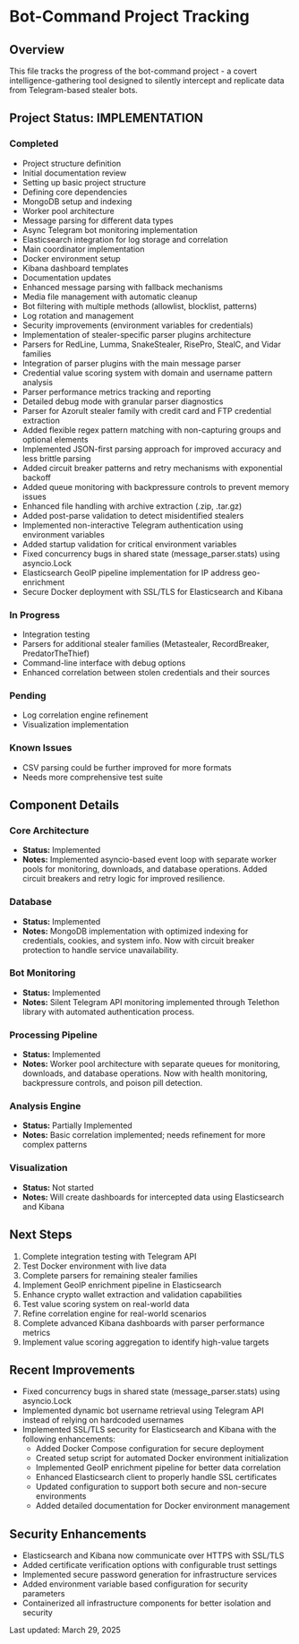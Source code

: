 # Bot-Command Project Tracking

## Overview
This file tracks the progress of the bot-command project - a covert intelligence-gathering tool designed to silently intercept and replicate data from Telegram-based stealer bots.

## Project Status: IMPLEMENTATION

### Completed
- Project structure definition
- Initial documentation review
- Setting up basic project structure
- Defining core dependencies
- MongoDB setup and indexing
- Worker pool architecture
- Message parsing for different data types
- Async Telegram bot monitoring implementation
- Elasticsearch integration for log storage and correlation
- Main coordinator implementation
- Docker environment setup
- Kibana dashboard templates
- Documentation updates
- Enhanced message parsing with fallback mechanisms
- Media file management with automatic cleanup
- Bot filtering with multiple methods (allowlist, blocklist, patterns)
- Log rotation and management
- Security improvements (environment variables for credentials)
- Implementation of stealer-specific parser plugins architecture
- Parsers for RedLine, Lumma, SnakeStealer, RisePro, StealC, and Vidar families 
- Integration of parser plugins with the main message parser
- Credential value scoring system with domain and username pattern analysis
- Parser performance metrics tracking and reporting
- Detailed debug mode with granular parser diagnostics
- Parser for Azorult stealer family with credit card and FTP credential extraction
- Added flexible regex pattern matching with non-capturing groups and optional elements
- Implemented JSON-first parsing approach for improved accuracy and less brittle parsing
- Added circuit breaker patterns and retry mechanisms with exponential backoff
- Added queue monitoring with backpressure controls to prevent memory issues
- Enhanced file handling with archive extraction (.zip, .tar.gz)
- Added post-parse validation to detect misidentified stealers
- Implemented non-interactive Telegram authentication using environment variables
- Added startup validation for critical environment variables
- Fixed concurrency bugs in shared state (message_parser.stats) using asyncio.Lock
- Elasticsearch GeoIP pipeline implementation for IP address geo-enrichment
- Secure Docker deployment with SSL/TLS for Elasticsearch and Kibana

### In Progress
- Integration testing
- Parsers for additional stealer families (Metastealer, RecordBreaker, PredatorTheThief)
- Command-line interface with debug options
- Enhanced correlation between stolen credentials and their sources

### Pending
- Log correlation engine refinement
- Visualization implementation

### Known Issues
- CSV parsing could be further improved for more formats
- Needs more comprehensive test suite

## Component Details

### Core Architecture
- **Status:** Implemented
- **Notes:** Implemented asyncio-based event loop with separate worker pools for monitoring, downloads, and database operations. Added circuit breakers and retry logic for improved resilience.

### Database
- **Status:** Implemented
- **Notes:** MongoDB implementation with optimized indexing for credentials, cookies, and system info. Now with circuit breaker protection to handle service unavailability.

### Bot Monitoring
- **Status:** Implemented
- **Notes:** Silent Telegram API monitoring implemented through Telethon library with automated authentication process.

### Processing Pipeline
- **Status:** Implemented
- **Notes:** Worker pool architecture with separate queues for monitoring, downloads, and database operations. Now with health monitoring, backpressure controls, and poison pill detection.

### Analysis Engine
- **Status:** Partially Implemented
- **Notes:** Basic correlation implemented; needs refinement for more complex patterns

### Visualization
- **Status:** Not started
- **Notes:** Will create dashboards for intercepted data using Elasticsearch and Kibana

## Next Steps
1. Complete integration testing with Telegram API
2. Test Docker environment with live data
3. Complete parsers for remaining stealer families
4. Implement GeoIP enrichment pipeline in Elasticsearch
5. Enhance crypto wallet extraction and validation capabilities
6. Test value scoring system on real-world data
7. Refine correlation engine for real-world scenarios
8. Complete advanced Kibana dashboards with parser performance metrics
9. Implement value scoring aggregation to identify high-value targets

## Recent Improvements
- Fixed concurrency bugs in shared state (message_parser.stats) using asyncio.Lock
- Implemented dynamic bot username retrieval using Telegram API instead of relying on hardcoded usernames
- Implemented SSL/TLS security for Elasticsearch and Kibana with the following enhancements:
  - Added Docker Compose configuration for secure deployment
  - Created setup script for automated Docker environment initialization
  - Implemented GeoIP enrichment pipeline for better data correlation
  - Enhanced Elasticsearch client to properly handle SSL certificates
  - Updated configuration to support both secure and non-secure environments
  - Added detailed documentation for Docker environment management

## Security Enhancements
- Elasticsearch and Kibana now communicate over HTTPS with SSL/TLS
- Added certificate verification options with configurable trust settings
- Implemented secure password generation for infrastructure services
- Added environment variable based configuration for security parameters
- Containerized all infrastructure components for better isolation and security

Last updated: March 29, 2025
